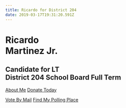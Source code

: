 ```yaml
---
title: Ricardo for District 204
date: 2019-03-17T19:31:20.591Z
---
```



Ricardo <br/>Martinez Jr.
===============
Candidate for LT <br/>District 204 School Board Full Term
---------------

<a className="button" href="#about">About Me</a> <a className="button primary" href="https://secure.actblue.com/donate/ricardo-martinez-d204board">Donate Today</a>

 [Vote By Mail](https://www.elections.il.gov/Redirect.aspx?URL=lsCNXUj9kYQ8cJz%2bfTRgNjDCtPCiyuGfdgPywVmWOaDb%2bqE5le%2bj%2b58M%2fc%2bk5JUmPXca5YsjQx8rg8yRZ596b3I%2f%2fufaZ565LOSuwJ5OpWOPdxEAhfU9THYilNkW%2fc88) [Find My Polling Place](https://www.elections.il.gov/Redirect.aspx?URL=6KiaAJqSOwyZFBZ9q30OB%2buLkyjqWXdfFmnYZD1hZrhGUAFIGslB6JBO7HN0yF28xE%2fCUB4DcrA7PFUjxrE7YUfkgl0VjYw5PP0QRAwN3zVkYfgE82zQhn29j40DdQWI%2bYGaYaa5qeP1KV5EOwhewg%3d%3d&Name=Jj8LeKA7il5RZ0L11%2fRsfl%2brWDzEE5awHlVA%2f04u5OOffbunYO7x4nRtY2XrA4JAErmwTGlPT%2bk%3d)